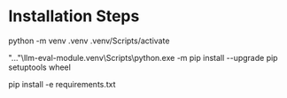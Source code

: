 # Installation Steps
python -m venv .venv
.venv/Scripts/activate

"..."\llm-eval-module\.venv\Scripts\python.exe -m pip install --upgrade pip setuptools wheel

pip install -e requirements.txt